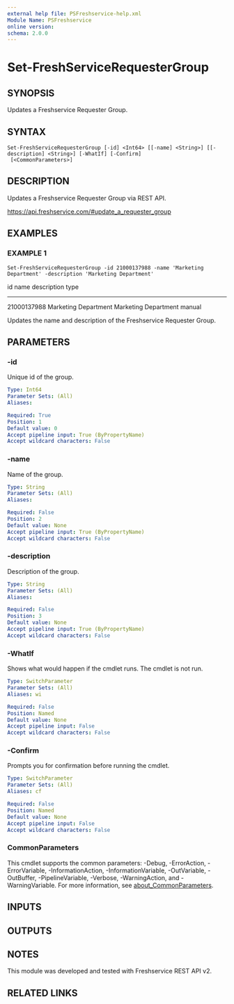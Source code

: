 ```yaml
---
external help file: PSFreshservice-help.xml
Module Name: PSFreshservice
online version:
schema: 2.0.0
---
```


# Set-FreshServiceRequesterGroup

## SYNOPSIS
Updates a Freshservice Requester Group.

## SYNTAX

```
Set-FreshServiceRequesterGroup [-id] <Int64> [[-name] <String>] [[-description] <String>] [-WhatIf] [-Confirm]
 [<CommonParameters>]
```

## DESCRIPTION
Updates a Freshservice Requester Group via REST API.

https://api.freshservice.com/#update_a_requester_group

## EXAMPLES

### EXAMPLE 1
```
Set-FreshServiceRequesterGroup -id 21000137988 -name 'Marketing Department' -description 'Marketing Department'
```

id name                 description          type
-- ----                 -----------          ----
21000137988 Marketing Department Marketing Department manual

Updates the name and description of the Freshservice Requester Group.

## PARAMETERS

### -id
Unique id of the group.

```yaml
Type: Int64
Parameter Sets: (All)
Aliases:

Required: True
Position: 1
Default value: 0
Accept pipeline input: True (ByPropertyName)
Accept wildcard characters: False
```

### -name
Name of the group.

```yaml
Type: String
Parameter Sets: (All)
Aliases:

Required: False
Position: 2
Default value: None
Accept pipeline input: True (ByPropertyName)
Accept wildcard characters: False
```

### -description
Description of the group.

```yaml
Type: String
Parameter Sets: (All)
Aliases:

Required: False
Position: 3
Default value: None
Accept pipeline input: True (ByPropertyName)
Accept wildcard characters: False
```

### -WhatIf
Shows what would happen if the cmdlet runs.
The cmdlet is not run.

```yaml
Type: SwitchParameter
Parameter Sets: (All)
Aliases: wi

Required: False
Position: Named
Default value: None
Accept pipeline input: False
Accept wildcard characters: False
```

### -Confirm
Prompts you for confirmation before running the cmdlet.

```yaml
Type: SwitchParameter
Parameter Sets: (All)
Aliases: cf

Required: False
Position: Named
Default value: None
Accept pipeline input: False
Accept wildcard characters: False
```

### CommonParameters
This cmdlet supports the common parameters: -Debug, -ErrorAction, -ErrorVariable, -InformationAction, -InformationVariable, -OutVariable, -OutBuffer, -PipelineVariable, -Verbose, -WarningAction, and -WarningVariable. For more information, see [about_CommonParameters](http://go.microsoft.com/fwlink/?LinkID=113216).

## INPUTS

## OUTPUTS

## NOTES
This module was developed and tested with Freshservice REST API v2.

## RELATED LINKS
